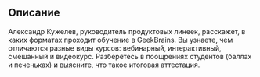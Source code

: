 ## Описание

Александр Кужелев, руководитель продуктовых линеек, расскажет, в каких форматах проходит обучение в GeekBrains. Вы узнаете, чем отличаются разные виды курсов: вебинарный, интерактивный, смешанный и видеокурс. Разберётесь в поощрениях студентов (баллах и печеньках) и выясните, что такое итоговая аттестация.